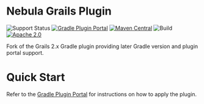 Nebula Grails Plugin
====================

![Support Status](https://img.shields.io/badge/nebula-active-green.svg)
[![Gradle Plugin Portal](https://img.shields.io/maven-metadata/v/https/plugins.gradle.org/m2/com.netflix.nebula/nebula-grails-plugin/maven-metadata.xml.svg?label=gradlePluginPortal)](https://plugins.gradle.org/plugin/nebula.grails)
[![Maven Central](https://img.shields.io/maven-central/v/com.netflix.nebula/nebula-grails-plugin)](https://maven-badges.herokuapp.com/maven-central/com.netflix.nebula/nebula-grails-plugin)
![Build](https://github.com/nebula-plugins/nebula-grails-plugin/actions/workflows/nebula.yml/badge.svg)
[![Apache 2.0](https://img.shields.io/github/license/nebula-plugins/nebula-grails-plugin.svg)](http://www.apache.org/licenses/LICENSE-2.0)


Fork of the Grails 2.x Gradle plugin providing later Gradle version and plugin portal support.

# Quick Start

Refer to the [Gradle Plugin Portal](https://plugins.gradle.org/plugin/nebula.grails) for instructions on how to apply the plugin.
